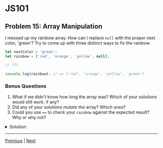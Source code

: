 # JS101
## Problem 15: Array Manipulation

I messed up my rainbow array. How can I replace `null` with the proper next color, 'green'? Try to come up with three distinct ways to fix the rainbow.

```js
let nextColor = 'green';
let rainbow = ['red', 'orange', 'yellow', null];

// ???

console.log(rainbow); // => ['red', 'orange', 'yellow', 'green']
```

### Bonus Questions
1. What if we didn't know how long the array was? Which of your solutions would still work, if any?
2. Did any of your solutions *mutate* the array? Which ones?
3. Could you use `==` to check your `rainbow` against the expected result? Why or why not?

<details>
<summary>Solution:</summary>

```js
rainbow[3] = nextColor;
// or
rainbow.pop();
rainbow.push(nextColor);
// or
rainbow.length = rainbow.length - 1;
rainbow.push(nextColor);
```

**Bonus Questions:**
1. Discuss the possibility of not knowing the position of `null` in the array. (`indexOf`)
2. All provided solutions mutate the array.
3. No. `==` checks for object identity.

</details>

---

[Previous](014.md) | [Next](016.md)

